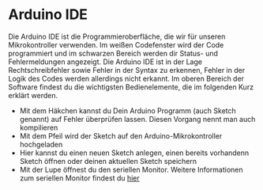 # Arduino IDE

Die Arduino IDE ist die Programmieroberfläche, die wir für unseren Mikrokontroller verwenden. Im weißen Codefenster wird der Code programmiert und im schwarzen Bereich werden dir Status- und Fehlermeldungen angezeigt.
Die Arduino IDE ist in der Lage Rechtschreibfehler sowie Fehler in der Syntax zu erkennen, Fehler in der Logik des Codes werden allerdings nicht erkannt.
Im oberen Bereich der Software findest du die wichtigsten Bedienelemente, die im folgenden Kurz erklärt werden.

- Mit dem Häkchen kannst du Dein Arduino Programm (auch Sketch genannt) auf Fehler überprüfen lassen. Diesen Vorgang nennt man auch kompilieren
- Mit dem Pfeil wird der Sketch auf den Arduino-Mikrokontroller hochgeladen
- Hier kannst du einen neuen Sketch anlegen, einen bereits vorhandenn Sketch öffnen oder deinen aktuellen Sketch speichern
- Mit der Lupe öffnest du den seriellen Monitor. Weitere Informationen zum seriellen Monitor findest du [hier](der_serielle_monitor.md)
